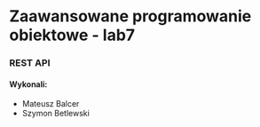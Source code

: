 <h1> Zaawansowane programowanie obiektowe - lab7 </h1>
<h3> REST API </h3>

<h4> Wykonali: </h4>
<ul> 
<li>Mateusz Balcer</li>
<li>Szymon Betlewski</li>
</ul>
